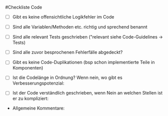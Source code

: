 #Checkliste Code

- [ ] Gibt es keine offensichtliche Logikfehler im Code 
- [ ] Sind alle Variablen/Methoden etc. richtig und sprechend benannt
- [ ] Sind alle relevant Tests geschrieben ("relevant siehe Code-Guidelines -> Tests)
- [ ] Sind alle zuvor besprochenen Fehlerfälle abgedeckt?
- [ ] Gibt es keine Code-Duplikationen (bsp schon implementierte Teile in Komponenten)
- [ ] Ist die Codelänge in Ordnung? Wenn nein, wo gibt es Verbesserungspotenzial:

- [ ] Ist der Code verständlich geschrieben, wenn Nein an welchen Stellen ist er zu kompliziert:


- Allgemeine Kommentare:
